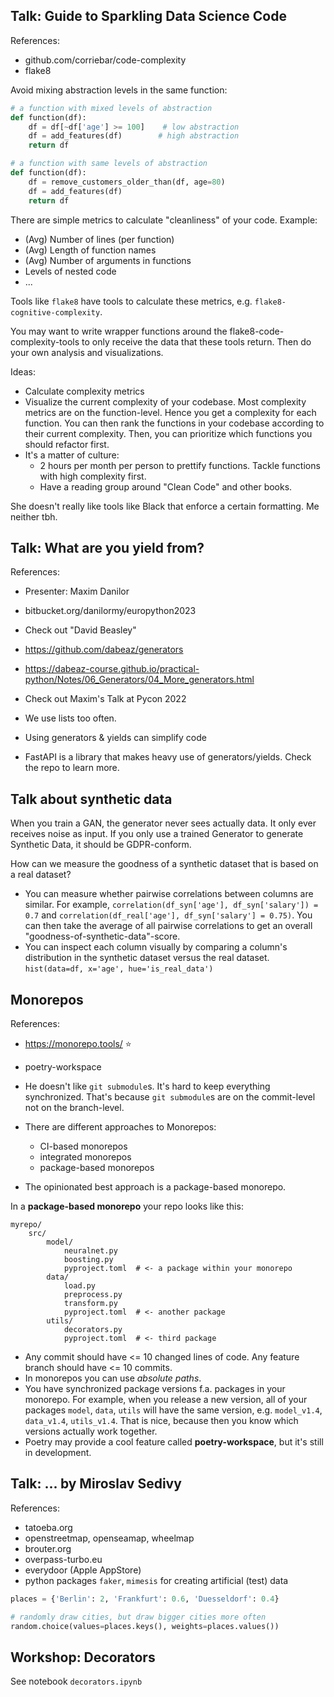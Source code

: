 ## Talk: Guide to Sparkling Data Science Code

References:
* github.com/corriebar/code-complexity
* flake8

Avoid mixing abstraction levels in the same function:

```python
# a function with mixed levels of abstraction
def function(df):
    df = df[~df['age'] >= 100]    # low abstraction
    df = add_features(df)        # high abstraction
    return df

# a function with same levels of abstraction
def function(df):
    df = remove_customers_older_than(df, age=80)
    df = add_features(df)
    return df
```

There are simple metrics to calculate "cleanliness" of your code. Example:

* (Avg) Number of lines (per function)
* (Avg) Length of function names
* (Avg) Number of arguments in functions
* Levels of nested code
* ...

Tools like `flake8` have tools to calculate these metrics, e.g. `flake8-cognitive-complexity`.

You may want to write wrapper functions around the flake8-code-complexity-tools to only receive the data that these tools return. Then do your own analysis and visualizations.

Ideas:
* Calculate complexity metrics
* Visualize the current complexity of your codebase. Most complexity metrics are on the function-level. Hence you get a complexity for each function. You can then rank the functions in your codebase according to their current complexity. Then, you can prioritize which functions you should refactor first.
* It's a matter of culture:
    * 2 hours per month per person to prettify functions. Tackle functions with high complexity first.
    * Have a reading group around "Clean Code" and other books.

She doesn't really like tools like Black that enforce a certain formatting. Me neither tbh.

## Talk: What are you yield from?

References:
* Presenter: Maxim Danilor
* bitbucket.org/danilormy/europython2023
* Check out "David Beasley"
* https://github.com/dabeaz/generators
* https://dabeaz-course.github.io/practical-python/Notes/06_Generators/04_More_generators.html
* Check out Maxim's Talk at Pycon 2022

* We use lists too often.
* Using generators & yields can simplify code
* FastAPI is a library that makes heavy use of generators/yields. Check the repo to learn more.

## Talk about synthetic data

When you train a GAN, the generator never sees actually data. It only ever receives noise as input. If you only use a trained Generator to generate Synthetic Data, it should be GDPR-conform.

How can we measure the goodness of a synthetic dataset that is based on a real dataset? 
* You can measure whether pairwise correlations between columns are similar. For example, `correlation(df_syn['age'], df_syn['salary']) = 0.7` and `correlation(df_real['age'], df_syn['salary'] = 0.75)`. You can then take the average of all pairwise correlations to get an overall "goodness-of-synthetic-data"-score.
* You can inspect each column visually by comparing a column's distribution in the synthetic dataset versus the real dataset. `hist(data=df, x='age', hue='is_real_data')`

## Monorepos

References:
* https://monorepo.tools/ :star:
* poetry-workspace 

* He doesn't like `git submodule`s. It's hard to keep everything synchronized. That's because `git submodule`s are on the commit-level not on the branch-level.
* There are different approaches to Monorepos:
    * CI-based monorepos
    * integrated monorepos
    * package-based monorepos
* The opinionated best approach is a package-based monorepo.

In a **package-based monorepo** your repo looks like this:

```
myrepo/
    src/
        model/
            neuralnet.py
            boosting.py
            pyproject.toml  # <- a package within your monorepo
        data/
            load.py
            preprocess.py
            transform.py
            pyproject.toml  # <- another package
        utils/
            decorators.py
            pyproject.toml  # <- third package
```

* Any commit should have <= 10 changed lines of code. Any feature branch should have <= 10 commits.
* In monorepos you can use _absolute paths_.
* You have synchronized package versions f.a. packages in your monorepo. For example, when you release a new version, all of your packages `model`, `data`, `utils` will have the same version, e.g. `model_v1.4`, `data_v1.4`, `utils_v1.4`. That is nice, because then you know which versions actually work together.
* Poetry may provide a cool feature called **poetry-workspace**, but it's still in development.

## Talk: ... by Miroslav Sedivy

References:
* tatoeba.org
* openstreetmap, openseamap, wheelmap
* brouter.org
* overpass-turbo.eu
* everydoor (Apple AppStore)
* python packages `faker`, `mimesis` for creating artificial (test) data

```python
places = {'Berlin': 2, 'Frankfurt': 0.6, 'Duesseldorf': 0.4}

# randomly draw cities, but draw bigger cities more often
random.choice(values=places.keys(), weights=places.values())
```

## Workshop: Decorators

See notebook `decorators.ipynb`